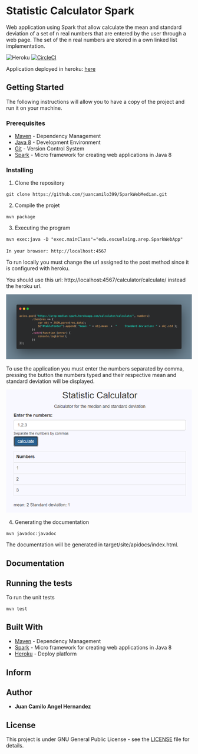 # Statistic Calculator Spark
Web application using Spark that allow calculate the mean and standard deviation of a set of n real numbers that are entered by the user through a web page. The set of the n real numbers are stored in a own linked list implementation.

![Heroku](https://pyheroku-badge.herokuapp.com/?app=arep-median-spark&style=flat)
[![CircleCI](https://circleci.com/gh/juancamilo399/SparkWebMedian.svg?style=svg)](https://app.circleci.com/pipelines/github/juancamilo399/SparkWebMedian)

Application deployed in heroku: [here](https://arep-median-spark.herokuapp.com/)


## Getting Started

The following instructions will allow you to have a copy of the project and run it on your machine.

### Prerequisites

* [Maven](https://maven.apache.org/) - Dependency Management
* [Java 8](https://www.oracle.com/co/java/technologies/javase/javase-jdk8-downloads.html) -  Development Environment 
* [Git](https://git-scm.com/) - Version Control System
* [Spark](http://sparkjava.com/) - Micro framework for creating web applications in Java 8

### Installing

1. Clone the repository

```
git clone https://github.com/juancamilo399/SparkWebMedian.git
```

2. Compile the projet

```
mvn package
```

3. Executing the program

```
mvn exec:java -D "exec.mainClass"="edu.escuelaing.arep.SparkWebApp"

In your browser: http://localhost:4567
```

To run locally you must change the url assigned to the post method since it is configured with heroku.

You should use this url: http://localhost:4567/calculator/calculate/ instead the heroku url.

![carbon](resources/img/carbon.png)

To use the application you must enter the numbers separated by comma, pressing the button the numbers typed and their respective mean and standard deviation will be displayed.

![app](resources/img/webapp.png)

4. Generating the documentation

```
mvn javadoc:javadoc
```

The documentation will be generated in target/site/apidocs/index.html.

## Documentation


## Running the tests

To run the unit tests

```
mvn test
```

## Built With

* [Maven](https://maven.apache.org/) - Dependency Management
* [Spark](http://sparkjava.com/) - Micro framework for creating web applications in Java 8
* [Heroku](https://www.heroku.com/platform) - Deploy platform

## Inform



## Author

* **Juan Camilo Angel Hernandez** 


## License

This project is under GNU General Public License - see the [LICENSE](LICENSE) file for details.
